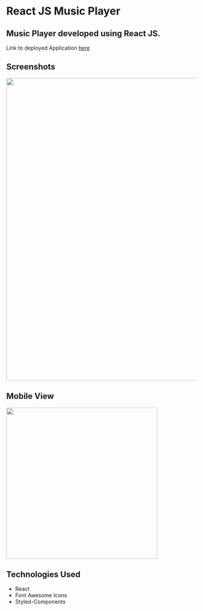 # React JS Music Player


## Music Player developed using React JS.



Link to deployed Application [here](https://music-player-reactjs.herokuapp.com/)


## Screenshots

<img src="https://media.giphy.com/media/gwN7zxVl72vzUFi3Vf/giphy.gif" width="800" >

## Mobile View
<img src="https://media.giphy.com/media/fJL6HDH7egfVwxYe3S/giphy.gif" width="400" >



## Technologies Used

- React
- Font Awesome Icons
- Styled-Components
